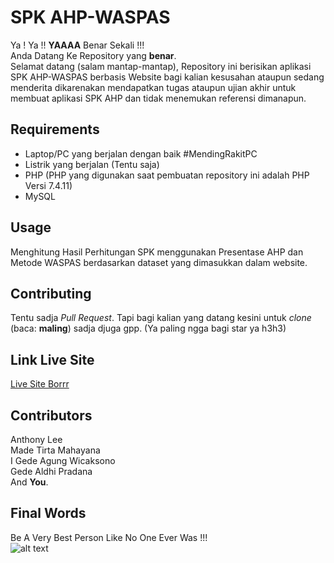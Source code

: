 # SPK AHP-WASPAS

Ya ! Ya !! __YAAAA__ Benar Sekali !!!  <br/>
Anda Datang Ke Repository yang __benar__. <br/>
Selamat datang (salam mantap-mantap), Repository ini berisikan aplikasi SPK AHP-WASPAS berbasis Website bagi kalian kesusahan ataupun sedang menderita dikarenakan mendapatkan tugas ataupun ujian akhir untuk membuat aplikasi SPK AHP dan tidak menemukan referensi dimanapun.

## Requirements

* Laptop/PC yang berjalan dengan baik #MendingRakitPC
* Listrik yang berjalan (Tentu saja)
* PHP (PHP yang digunakan saat pembuatan repository ini adalah PHP Versi 7.4.11)
* MySQL

## Usage

Menghitung Hasil Perhitungan SPK menggunakan Presentase AHP dan Metode WASPAS berdasarkan dataset yang dimasukkan dalam website.

## Contributing
Tentu sadja *Pull Request*. Tapi bagi kalian yang datang kesini untuk *clone* (baca: __maling__) sadja djuga gpp. (Ya paling ngga bagi star ya h3h3)

## Link Live Site
<a href="https://pokemon-ahp-waspas.herokuapp.com/" target="_blank">Live Site Borrr</a>


## Contributors
Anthony Lee <br/>
Made Tirta Mahayana <br/>
I Gede Agung Wicaksono <br/>
Gede Aldhi Pradana <br/>
And __You__.

## Final Words
Be A Very Best Person Like No One Ever Was !!!<br/>
![alt text](https://media2.giphy.com/media/42wQXwITfQbDGKqUP7/giphy.gif)
